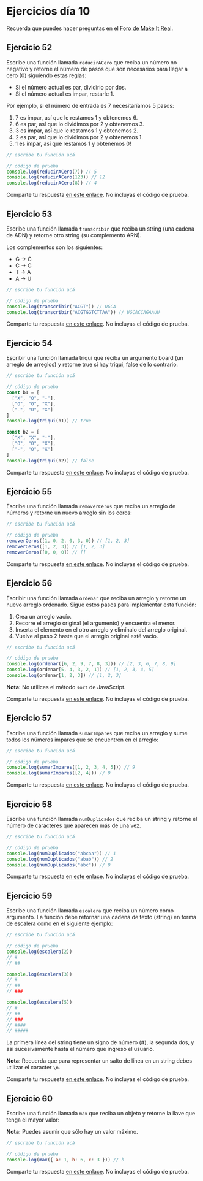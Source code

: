 # Ejercicios día 10

Recuerda que puedes hacer preguntas en el [Foro de Make It Real](https://foro.makeitreal.camp/c/intro-javascript-abr-2021/8).

## Ejercicio 52

Escribe una función llamada `reducirACero` que reciba un número no negativo y retorne el número de pasos que son necesarios para llegar a cero (0) siguiendo estas reglas:

* Si el número actual es par, dividirlo por dos.
* Si el número actual es impar, restarle 1.

Por ejemplo, si el número de entrada es 7 necesitaríamos 5 pasos:

1. 7 es impar, así que le restamos 1 y obtenemos 6.
2. 6 es par, así que lo dividimos por 2 y obtenemos 3.
3. 3 es impar, así que le restamos 1 y obtenemos 2.
4. 2 es par, así que lo dividimos por 2 y obtenemos 1.
5. 1 es impar, así que restamos 1 y obtenemos 0!

```javascript
// escribe tu función acá

// código de prueba
console.log(reducirACero(7)) // 5
console.log(reducirACero(123)) // 12
console.log(reducirACero(8)) // 4
```

Comparte tu respuesta [en este enlace](https://foro.makeitreal.camp/t/respuestas-ejercicio-52-javascript/3263). No incluyas el código de prueba.

## Ejercicio 53

Escribe una función llamada `transcribir` que reciba un string (una cadena de ADN) y retorne otro string (su complemento ARN).

Los complementos son los siguientes:

* G -> C
* C -> G
* T -> A
* A -> U

```javascript
// escribe tu función acá

// código de prueba
console.log(transcribir("ACGT")) // UGCA
console.log(transcribir("ACGTGGTCTTAA")) // UGCACCAGAAUU
```

Comparte tu respuesta [en este enlace](https://foro.makeitreal.camp/t/respuestas-ejercicio-53-javascript/3264). No incluyas el código de prueba.

## Ejercicio 54

Escribir una función llamada triqui que reciba un argumento board (un arreglo de arreglos) y retorne true si hay triqui, false de lo contrario.

```javascript
// escribe tu función acá

// código de prueba
const b1 = [
  ["X", "O", "-"],
  ["O", "O", "X"],
  ["-", "O", "X"]
]
console.log(triqui(b1)) // true

const b2 = [
  ["X", "X", "-"],
  ["O", "O", "X"],
  ["-", "O", "X"]
]
console.log(triqui(b2)) // false
```

Comparte tu respuesta [en este enlace](https://foro.makeitreal.camp/t/respuestas-ejercicio-54-javascript/3265). No incluyas el código de prueba.

## Ejercicio 55

Escribe una función llamada `removerCeros` que reciba un arreglo de números y retorne un nuevo arreglo sin los ceros:

```javascript
// escribe tu función acá

// código de prueba
removerCeros([1, 0, 2, 0, 3, 0]) // [1, 2, 3]
removerCeros([1, 2, 3]) // [1, 2, 3]
removerCeros([0, 0, 0]) // []
```

Comparte tu respuesta [en este enlace](https://foro.makeitreal.camp/t/respuestas-ejercicio-55-javascript/3266). No incluyas el código de prueba.

## Ejercicio 56

Escribir una función llamada `ordenar` que reciba un arreglo y retorne un nuevo arreglo ordenado. Sigue estos pasos para implementar esta función:

1. Crea un arreglo vacío.
2. Recorre el arreglo original (el argumento) y encuentra el menor.
3. Inserta el elemento en el otro arreglo y elimínalo del arreglo original.
4. Vuelve al paso 2 hasta que el arreglo original esté vacío.

```javascript
// escribe tu función acá

// código de prueba
console.log(ordenar([6, 2, 9, 7, 8, 3])) // [2, 3, 6, 7, 8, 9]
console.log(ordenar[5, 4, 3, 2, 1]) // [1, 2, 3, 4, 5]
console.log(ordenar[1, 2, 3]) // [1, 2, 3]
```

**Nota:** No utilices el método `sort` de JavaScript.

Comparte tu respuesta [en este enlace](https://foro.makeitreal.camp/t/respuestas-ejercicio-56-javascript/3267). No incluyas el código de prueba.

## Ejercicio 57

Escribe una función llamada `sumarImpares` que reciba un arreglo y sume todos los números impares que se encuentren en el arreglo:

```javascript
// escribe tu función acá

// código de prueba
console.log(sumarImpares([1, 2, 3, 4, 5])) // 9
console.log(sumarImpares([2, 4])) // 0
```

Comparte tu respuesta [en este enlace](https://foro.makeitreal.camp/t/respuestas-ejercicio-57-javascript/3268). No incluyas el código de prueba.

## Ejercicio 58

Escribe una función llamada `numDuplicados` que reciba un string y retorne el número de caracteres que aparecen más de una vez.

```javascript
// escribe tu función acá

// código de prueba
console.log(numDuplicados("abcaa")) // 1
console.log(numDuplicados("abab")) // 2
console.log(numDuplicados("abc")) // 0
```

Comparte tu respuesta [en este enlace](https://foro.makeitreal.camp/t/respuestas-ejercicio-58-javascript/3269). No incluyas el código de prueba.

## Ejercicio 59

Escribe una función llamada `escalera` que reciba un número como argumento. La función debe retornar una cadena de texto (string) en forma de escalera como en el siguiente ejemplo:

```javascript
// escribe tu función acá

// código de prueba
console.log(escalera(2))
// #
// ##

console.log(escalera(3))
// #
// ##
// ###

console.log(escalera(5))
// #
// ##
// ###
// ####
// #####
```

La primera línea del string tiene un signo de número (#), la segunda dos, y así sucesivamente hasta el número que ingresó el usuario.

**Nota**: Recuerda que para representar un salto de línea en un string debes utilizar el caracter `\n`.

Comparte tu respuesta [en este enlace](https://foro.makeitreal.camp/t/respuestas-ejercicio-59-javascript/3270). No incluyas el código de prueba.

## Ejercicio 60

Escribe una función llamada `max` que reciba un objeto y retorne la llave que tenga el mayor valor:

**Nota:** Puedes asumir que sólo hay un valor máximo.

```javascript
// escribe tu función acá

// código de prueba
console.log(max({ a: 1, b: 6, c: 3 })) // b
```

Comparte tu respuesta [en este enlace](https://foro.makeitreal.camp/t/respuestas-ejercicio-60-javascript/3271). No incluyas el código de prueba.
